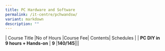 ```yaml
---
title: PC Hardware and Software
permalink: /it-centre/pchwandsw/
variant: markdown
description: ""
---
```

| Course Title |No of Hours |Course Fee| Contents| Schedules |
| **PC DIY in 9 hours + Hands-on**     | **9**    |**$140/$145**|[](/files/PC%20HW%20and%20SW/PC_DIY_in_9_Hours_course_outlines.pdf)|[](/files/PC%20HW%20and%20SW/Webdesign_Schedules.pdf)|